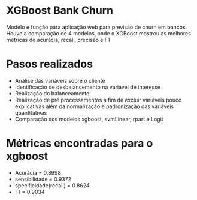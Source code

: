 # XGBoost Bank Churn
 Modelo e função para aplicação web para previsão de churn em bancos. Houve a comparação de 4 modelos, onde o XGBoost mostrou as melhores métricas de acurácia, recall, precisão e F1


# Pasos realizados
* Análise das variáveis sobre o cliente
* identificação de desbalancemento na variável de interesse
* Realização do balanceamento
* Realização de pré processamentos a fim de excluir variáveis pouco explicativas além da normalização e padronização das variáveis quantitativas
* Comparação dos modelos xgboost, svmLinear, rpart e Logit

# Métricas encontradas para o xgboost

* Acurácia = 0.8998
* sensibilidade = 0.9372
* specificidade(recall) = 0.8624
* F1 = 0.9034